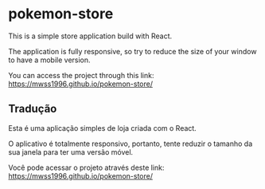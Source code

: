 # pokemon-store

This is a simple store application build with React.

The application is fully responsive, so try to reduce the size of your window to have a mobile version.

You can access the project through this link: https://mwss1996.github.io/pokemon-store/

## Tradução

Esta é uma aplicação simples de loja criada com o React.

O aplicativo é totalmente responsivo, portanto, tente reduzir o tamanho da sua janela para ter uma versão móvel.

Você pode acessar o projeto através deste link: https://mwss1996.github.io/pokemon-store/

